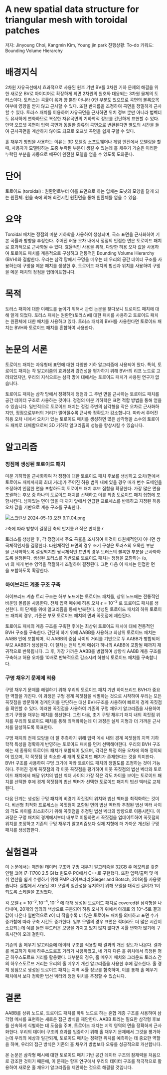 # A new spatial data structure for triangular mesh with toroidal patches

저자: Jinyoung Choi, Kangmin Kim, Young jin park
진행상황: To-do
키워드: Bounding Volume Hierarchy

# 배경지식

2차원 자유곡선에서 효과적으로 사용된 원호 기반 BV를 3차원 기하 문제의 해결을 위한 새로운 BV로 아이디어로 확장하게 되면 2차원의 원호와 대응되는 3차원 물체의 토러스이다.  토러스는 곡률이 음과 양 뿐만 아니라 0인 부분도 있으므로 곡면의 볼록오목 여부에 영향을 받지 않고 근사할 수 있다. 또한 반지름을 조정하여 곡면을 정밀하게 근사할 수 있다. 토러스 패치를 이용하여 자유곡면을 근사하면 위치 정보 뿐만 아니라 법벡터도 유사하게 변화하므로 복잡한 자유곡면의 기하학적 정보를 간단하게 표현할 수 있다.  만약 오프셋 곡면이 입력 곡면과 동일한 종류의 곡면으로 변환된다면 별도의 시간을 들여 근사곡면을 계산하지 않아도 되므로 오프셋 곡면을 쉽게 구할 수 있다.

홀 채우기 방법을 사용하는 이유는 3D 모델링 소프트웨어나 게임 엔진에서 모델링을 할 때, 사용자가 모델링하는 도중 누락된 부분이 생길 수 있는데 홀 채우기 기술은 이러한 누락된 부분을 자동으로 메꾸어 완전한 모델을 얻을 수 있도록 도와준다.

# 단어

토로이드 (toroidal) : 원환면로부터 이를 표면으로 하는 입체는 도넛의 모양을 닮게 되는 원환체. 원을 축에 의해 회전시킨 원환면을 통해 원환체를 얻을 수 있음.

# 요약

Toroidal 패치는 정점의 미분 기하학을 사용하여 생성되며, 국소 표면을 근사화하여 기본 곡률과 방향을 추정한다. 주어진 허용 오차 내에서 정점의 인접한 면은 토로이드 패치로 효과적으로 근사화될 수 있다. 효율적인 사용을 위해, 다양한 허용 오차 값을 사용하여 토로이드 패치를 계층적으로 구성하고 전통적인 Bounding Volume Hierarchy (BVH)와 결합한다. 우리는 삼각 망에서 구멍을 메우는 데 우리의 공간 데이터 구조를 사용하는데 구멍을 메운 패치를 생성한 후, 토로이드 패치의 법선과 위치를 사용하여 구멍을 메운 패치의 정점을 업데이트합니다.

# 목적

토러스 패치에 대한 이해도를 높이기 위해서 관련 논문을 찾다보니 트로이드 패치에 대해 알게 되었다. 토러스 패치는 원환면(토러스)에 대한 패치를 사용하고 토로이드 패치는 원환체에 대한 패치를 사용하고 있다. 토러스 패치의 BVH를 사용한다면 토로이드 패치는 BVH와 토로이드 패치를 혼합하여 사용한다.

# 논문의 서론

토로이드 패치는 자유형태 표면에 대한 다양한 기하 알고리즘에 사용되어 왔다. 특히, 토로이드 패치는 각 알고리즘의 효과성과 강건성을 평가하기 위해 BVH의 리프 노드로 고려되었지만, 우리의 지식으로는 삼각 망에 대해서는 토로이드 패치가 사용된 연구가 없습니다.

토로이드 패치는 삼각 망에서 정확하게 정점과 그 주변 면을 근사하는 토로이드 패치를 공간 데이터 구조로 사용하는 것이다. 정점의 미분 기하학은 표면 적합 방법을 통해 얻을 수 있습니다. 일반적으로 토로이드 패치는 정점 주변의 삼각형을 작은 오차로 근사화하지만, 정점으로부터의 거리가 멀어질수록 근사화 정확도가 감소합니다. 따라서 주어진 허용 오차 내에서 오차가 있는 토로이드 패치를 생성하면 많은 삼각형을 소수의 토로이드 패치로 대체함으로써 3D 기하학 알고리즘의 성능을 향상시킬 수 있습니다. 

# 알고리즘

### 정점에 생성된 토로이드 패치

미분 기하학을 근사화하여 각 정점에 대한 토로이드 패치 후보를 생성하고 오차(면에서 토로이드 패치까지의 최대 거리)가 주어진 허용 범위 내에 있을 경우 매개 변수 도메인을 조정하여 인접한 면을 포함하도록 토로이드 패치 후보 집합을 확장한다. 가장 많은 면을 포괄하는 후보 중 하나의 토로이드 패치를 선택하고 이를 최종 토로이드 패치 집합에 포함시킨다. 남아있는 면이 없을 때 까지 앞에서 언급한 프로세스를 반복하고 지정된 허용 오차 값을 기반으로 계층 구조를 구축한다.

![스크린샷 2024-05-13 오전 9.11.04.png](A%20new%20spatial%20data%20structure%20for%20triangular%20mesh%20w%20b73e209818404e5ab08a2062ecd7f551/%25E1%2584%2589%25E1%2585%25B3%25E1%2584%258F%25E1%2585%25B3%25E1%2584%2585%25E1%2585%25B5%25E1%2586%25AB%25E1%2584%2589%25E1%2585%25A3%25E1%2586%25BA_2024-05-13_%25E1%2584%258B%25E1%2585%25A9%25E1%2584%258C%25E1%2585%25A5%25E1%2586%25AB_9.11.04.png)

$z$축에 따라 방향이 결정된 축의 반지름 $R$ 작은 반지름 $r$

 토러스를 생성한 후, 각 정점에서 주요 곡률을 조사하여 이것이 타원체적인지 아니면 쌍곡체적인지를 결정한다. 타원체적인 표면의 경우 초기 구성은 토러스의 오목한 부분을 근사화하도록 설정되지만 쌍곡체적인 표면의 경우 토러스의 볼록한 부분을 근사화하도록 설정된다. 생성된 토러스를 기반으로 토로이드 패치는 정점을 포함하는 $(u,v)$ 의 매개 변수 영역을 적절하게 조절하여 결정된다. 그런 다음 이 패치는 인접한 면을 포함하도록 확장한다.

### 하이브리드 계층 구조 구축

하이브리드 계층 트리 구조는 하부 노드에는 토로이드 패치를, 상위 노드에는 전통적인 바운딩 볼륨을 사용한다.  전체 입력 매쉬에 허용 오차 $\epsilon = 10^{-3}$ 로 토로이드 패치를 생선한다. 이 단계를 위에 알고리즘을 통해 반복한다. 생성된 토로이드 패치의 하위 토로이드 패치의 경우, 기준은 부모 토로이드 패치의 면과 꼭짓점에 제한된다. 

토로이드 패치의 계층 구조를 구축한 후에는 최상위 토로이드 패치에 대해 전통적인 BVH 구조를 구축한다. 간단히 하기 위해 AABB를 사용하고 최상위 토로이드 패치는 AABB 안에 포함되며, 각 AABB의 중심 사이의 거리를 기반으로 두 AABB가 병합되어 부모 AABB가 생성된다. 이 절차는 전체 입력 메쉬가 하나의 AABB에 포함될 때까지 재귀적으로 반복됩니다. 그 후, 가장 가까운 AABB를 병합하여 상향식 AABB 계층 구조를 구축하고 허용 오차를 10배로 반복적으로 감소시켜 하향식 토로이드 패치를 구축합니다.

### 구명 채우기 문제에 적용

구멍 채우기 문제를 해결하기 위해 우리의 토로이드 패치 기반 하이브리드 BVH가 중요한 역할을 가진다. 이 과정은 구멍 경계 꼭짓점을 식별하는 것으로 시작하여 우리는 모든 꼭짓점을 방문하여 경계인지를 판단하는 대신 BVH구조를 사용하여 빠르게 경계 꼭짓점을 확인할 수 있다. 이러한 꼭짓점을 사용하여 기존의 구멍 채우기 알고리즘을 사용하여 초기 구멍을 채우는 패치를 생선한다. 그런 다음, 초기 구멍 채우기 패치 내의 꼭짓점 위치를 우리의 토로이드 패치를 통해 최적화하는데 이 과정은 실제 지형과 더 가까운 근사치를 달성하도록 목표한다.

구멍 패치의 전체 모양을 더 잘 추측하기 위해 입력 메쉬 내의 경계 꼭짓점의 지역 기하학적 특성을 정확하게 반영하는 토로이드 패치를 먼저 선택해야한다. 우리의 BVH 구조에는 세 종류의 토로이드 패치가 포함되어 있으며, 각각은 특정 허용 오차에 의해 정의되어 있으며, 각 꼭짓점 당 최소한 세 개의 토로이드 패치가 존재한다는 것을 의미한다. BVH 구조를 사용하여 구멍 크기에 따라 토로이드 패치의 정밀도를 조정하는 것이 가능하다. 주어진 경계 꼭짓점의 각 이웃 꼭짓점을 평가하여 이웃 꼭짓점의 법선 벡터와 토로이드 패치에서 해당 위치의 법선 벡터 사이의 가장 작은 각도 차이를 보이는 토로이드 패치를 선택한 후에  경계 꼭짓점의 법선 벡터가 선택한 토로이드 패치의 법선 벡터로 교체된다.

다음 단계는 생성된 구멍 패치의 비경계 꼭짓점의 위치와 법선 벡터를 최적화하는 것이다. 비선형 최적화 프로세스는 꼭짓점이 포함된 면의 법선 벡터와 추정된 법선 벡터 사이의 각도 차이를 최소화하기 위해 꼭짓점을 추정된 법선 벡터의 방향으로 이동시킨다. 이 과정은 구멍 패치의 경계에서부터 내부로 이동하면서 꼭짓점을 업데이트하여 꼭짓점의 위치를 조정하고 기존의 구멍 채우기 알고리즘보다 실제 지형에 더 가까운 개선된 구멍 패치를 생성합한다.

# 실험결과

이 논문에서는 제안된 데이터 구조와 구멍 채우기 알고리즘을 32GB 주 메모리를 갖춘 인텔 코어 i7-11700 2.5 GHz 윈도우 PC에서 C++로 구현했다. 또한 입력/출력 및 메쉬 연산을 쉽게 수행하기 위해 PMP 라이브러리(Sieger and Botsch, 2019)를 사용했습니다. 실험에서 사용된 3D 모델의 일관성을 유지하기 위해 모델을 대각선 길이가 1이 되도록 스케일을 조정했다.

각 모델 $\epsilon = 10^{-3},10^{-4},10^{-5}$ 에 대해 생성된 토로이드 패치로 covered된 삼각형을 나타내며, 20개의 임의의 색상으로 구분되어 허용 오차가 위에서 아래로 와 10^-5로  결과값이 나온다 일반적으로 $\epsilon$이 더 작을수록 더 많은 토로이드 패치를 의미하고 표면 수가 증가함에 따라 구축 시간도 증가한다. 일부 모델의 경우 표면은 적더라도 더 많은 시간이 소요되는데 예를 들면 부드러운 모양을 가지고 있지 않지 않다면 곡률 변화가 많기에 구축시간이 오래 걸린다.

기존의 홀 메우기 알고리즘에 데이터 구조를 적용할 때 결과의 개선 정도가 나온다. 결과를 비교하기 위해 하우스도르프 거리가 사용하였고, 네 가지 다른 홀 위치에서 측정된 평균 하우스도르프 거리를 활용했다. 대부분의 경우, 홀 메우기 패치와 그라운드 토러스 간의 하우스도르프 거리는 우리의 홀 메우기 개선 알고리즘을 사용한 후에 감소한다. 홀 경계 정점으로 생성된 토로이드 패치는 지역 곡률 정보를 함축하며, 이를 통해 홀 메우기 패치에서 보다 정확한 법선 벡터와 정점 위치를 추정할 수 있습니다.

# 결론

AABB를 상위 노드로, 토로이드 패치를 하위 노드로 하는 혼합 계층 구조를 사용하여 삼각형 메시를 표현하는 새로운 접근 방식을 제안한다. AABB 트리는 필요한 삼각형 후보를 신속하게 식별하는 데 도움을 주며, 토로이드 패치는 지역 영역의 면을 정확하게 근사화한다. 우리의 데이터 구조의 효과를 입증하기 위해 홀 채우기 문제에서 그것을 평가하는데 우리의 예상과 일관되게, 토로이드 패치는 정확한 위치를 예측하는 데 중요한 역할을 하며, 우리의 접근 방식은 기존의 홀 채우기 방법보다 오류를 성공적으로 개선합니다. 

본 논문은 삼각형 메시에 대한 토로이드 패치 기반 공간 데이터 구조의 잠재력을 처음으로 강조한 것이기 때문에, 이 문제는 향후 연구에서 우리의 데이터 구조를 적극적으로 활용하여 새로운 홀 채우기 알고리즘을 제안하는 것으로 해결될 것입니다.